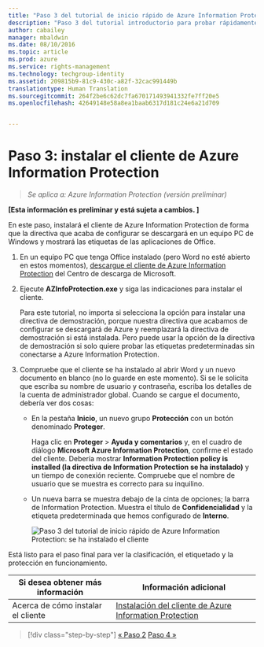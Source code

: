 ```yaml
---
title: "Paso 3 del tutorial de inicio rápido de Azure Information Protection | Azure Rights Management"
description: "Paso 3 del tutorial introductorio para probar rápidamente Microsoft Azure Information Protection para su organización, que contiene solo 4 pasos que deberían tardar menos de 15 minutos."
author: cabailey
manager: mbaldwin
ms.date: 08/10/2016
ms.topic: article
ms.prod: azure
ms.service: rights-management
ms.technology: techgroup-identity
ms.assetid: 209815b9-81c9-430c-a82f-32cac991449b
translationtype: Human Translation
ms.sourcegitcommit: 264f2be6c62dc7fa670171493941332fe7ff20e5
ms.openlocfilehash: 42649148e58a8ea1baab6317d181c24e6a21d709


---
```


# Paso 3: instalar el cliente de Azure Information Protection 

>*Se aplica a: Azure Information Protection (versión preliminar)*

**[Esta información es preliminar y está sujeta a cambios. ]**

En este paso, instalará el cliente de Azure Information Protection de forma que la directiva que acaba de configurar se descargará en un equipo PC de Windows y mostrará las etiquetas de las aplicaciones de Office. 

1. En un equipo PC que tenga Office instalado (pero Word no esté abierto en estos momentos), [descargue el cliente de Azure Information Protection](https://www.microsoft.com/en-us/download/details.aspx?id=53018) del Centro de descarga de Microsoft. 

2. Ejecute **AZInfoProtection.exe** y siga las indicaciones para instalar el cliente.

    Para este tutorial, no importa si selecciona la opción para instalar una directiva de demostración, porque nuestra directiva que acabamos de configurar se descargará de Azure y reemplazará la directiva de demostración si está instalada. Pero puede usar la opción de la directiva de demostración si solo quiere probar las etiquetas predeterminadas sin conectarse a Azure Information Protection. 

3. Compruebe que el cliente se ha instalado al abrir Word y un nuevo documento en blanco (no lo guarde en este momento). Si se le solicita que escriba su nombre de usuario y contraseña, escriba los detalles de la cuenta de administrador global. Cuando se cargue el documento, debería ver dos cosas:

    - En la pestaña **Inicio**, un nuevo grupo **Protección** con un botón denominado **Proteger**.

        Haga clic en **Proteger** > **Ayuda y comentarios** y, en el cuadro de diálogo **Microsoft Azure Information Protection**, confirme el estado del cliente. Debería mostrar **Information Protection policy is installed (la directiva de Information Protection se ha instalado)** y un tiempo de conexión reciente. Compruebe que el nombre de usuario que se muestra es correcto para su inquilino.

    - Un nueva barra se muestra debajo de la cinta de opciones; la barra de Information Protection. Muestra el título de **Confidencialidad** y la etiqueta predeterminada que hemos configurado de **Interno**. 
    
        ![Paso 3 del tutorial de inicio rápido de Azure Information Protection: se ha instalado el cliente](../media/word2013-callouts2.png)

Está listo para el paso final para ver la clasificación, el etiquetado y la protección en funcionamiento.

|Si desea obtener más información|Información adicional|
|--------------------------------|--------------------------|
|Acerca de cómo instalar el cliente|[Instalación del cliente de Azure Information Protection](info-protect-client.md)|


>[!div class="step-by-step"]
[&#171; Paso 2](infoprotect-tutorial-step2.md)
[Paso 4 &#187;](infoprotect-tutorial-step4.md)


<!--HONumber=Aug16_HO2-->


